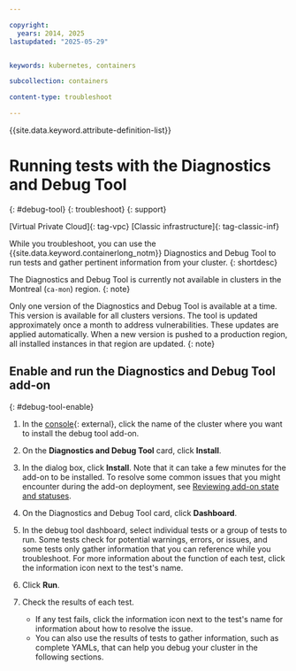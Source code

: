 ```yaml
---

copyright: 
  years: 2014, 2025
lastupdated: "2025-05-29"


keywords: kubernetes, containers

subcollection: containers

content-type: troubleshoot

---
```


{{site.data.keyword.attribute-definition-list}}





# Running tests with the Diagnostics and Debug Tool
{: #debug-tool}
{: troubleshoot}
{: support}

[Virtual Private Cloud]{: tag-vpc} [Classic infrastructure]{: tag-classic-inf}

While you troubleshoot, you can use the {{site.data.keyword.containerlong_notm}} Diagnostics and Debug Tool to run tests and gather pertinent information from your cluster.
{: shortdesc}

The Diagnostics and Debug Tool is currently not available in clusters in the Montreal (`ca-mon`) region.
{: note}


Only one version of the Diagnostics and Debug Tool is available at a time. This version is available for all clusters versions. The tool is updated approximately once a month to address vulnerabilities. These updates are applied automatically. When a new version is pushed to a production region, all installed instances in that region are updated.
{: note}


## Enable and run the Diagnostics and Debug Tool add-on
{: #debug-tool-enable}

1. In the [console](https://cloud.ibm.com/containers/cluster-management/clusters){: external}, click the name of the cluster where you want to install the debug tool add-on.


1. On the **Diagnostics and Debug Tool** card, click **Install**.

1. In the dialog box, click **Install**. Note that it can take a few minutes for the add-on to be installed. To resolve some common issues that you might encounter during the add-on deployment, see [Reviewing add-on state and statuses](/docs/containers?topic=containers-debug_addons).

1. On the Diagnostics and Debug Tool card, click **Dashboard**.

1. In the debug tool dashboard, select individual tests or a group of tests to run. Some tests check for potential warnings, errors, or issues, and some tests only gather information that you can reference while you troubleshoot. For more information about the function of each test, click the information icon next to the test's name.

1. Click **Run**.

1. Check the results of each test.
    * If any test fails, click the information icon next to the test's name for information about how to resolve the issue.
    * You can also use the results of tests to gather information, such as complete YAMLs, that can help you debug your cluster in the following sections.
